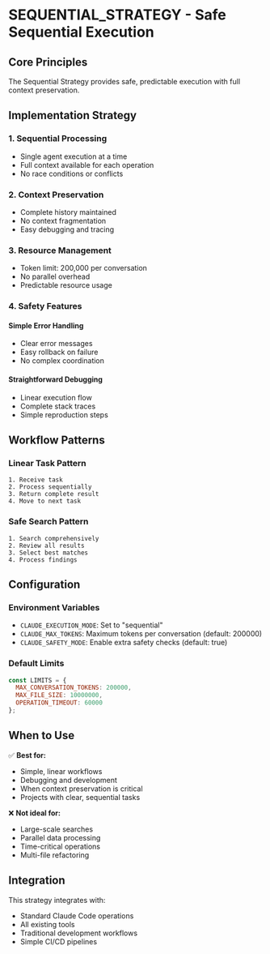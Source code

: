 # SEQUENTIAL_STRATEGY - Safe Sequential Execution

## Core Principles

The Sequential Strategy provides safe, predictable execution with full context preservation.

## Implementation Strategy

### 1. Sequential Processing
- Single agent execution at a time
- Full context available for each operation
- No race conditions or conflicts

### 2. Context Preservation
- Complete history maintained
- No context fragmentation
- Easy debugging and tracing

### 3. Resource Management
- Token limit: 200,000 per conversation
- No parallel overhead
- Predictable resource usage

### 4. Safety Features

#### Simple Error Handling
- Clear error messages
- Easy rollback on failure
- No complex coordination

#### Straightforward Debugging
- Linear execution flow
- Complete stack traces
- Simple reproduction steps

## Workflow Patterns

### Linear Task Pattern
```
1. Receive task
2. Process sequentially
3. Return complete result
4. Move to next task
```

### Safe Search Pattern
```
1. Search comprehensively
2. Review all results
3. Select best matches
4. Process findings
```

## Configuration

### Environment Variables
- `CLAUDE_EXECUTION_MODE`: Set to "sequential"
- `CLAUDE_MAX_TOKENS`: Maximum tokens per conversation (default: 200000)
- `CLAUDE_SAFETY_MODE`: Enable extra safety checks (default: true)

### Default Limits
```javascript
const LIMITS = {
  MAX_CONVERSATION_TOKENS: 200000,
  MAX_FILE_SIZE: 10000000,
  OPERATION_TIMEOUT: 60000
};
```

## When to Use

✅ **Best for:**
- Simple, linear workflows
- Debugging and development
- When context preservation is critical
- Projects with clear, sequential tasks

❌ **Not ideal for:**
- Large-scale searches
- Parallel data processing
- Time-critical operations
- Multi-file refactoring

## Integration

This strategy integrates with:
- Standard Claude Code operations
- All existing tools
- Traditional development workflows
- Simple CI/CD pipelines